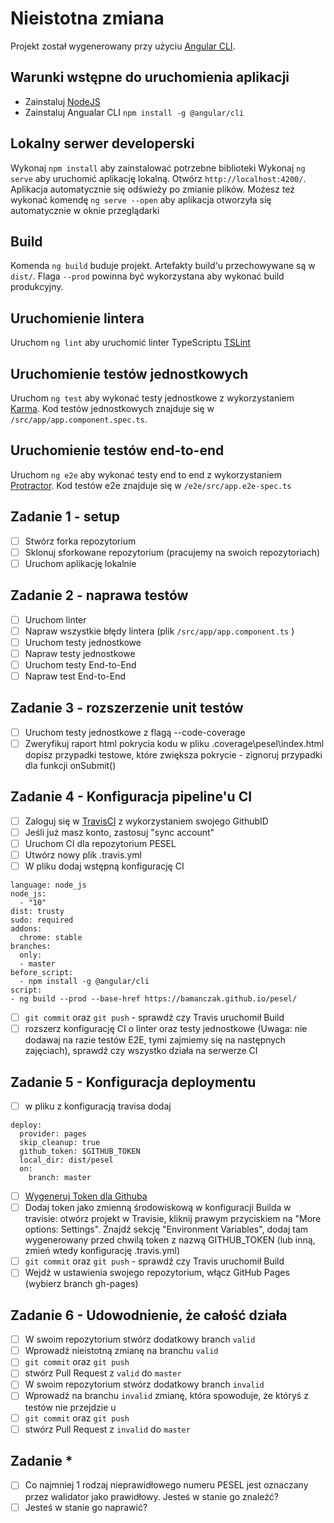 # Nieistotna zmiana

Projekt został wygenerowany przy użyciu [Angular CLI](https://github.com/angular/angular-cli).

## Warunki wstępne do uruchomienia aplikacji
- Zainstaluj [NodeJS](https://nodejs.org/en/)
- Zainstaluj Angualar CLI `npm install -g @angular/cli`

## Lokalny serwer developerski
Wykonaj `npm install` aby zainstalować potrzebne biblioteki
Wykonaj `ng serve` aby uruchomić aplikację lokalną.
Otwórz `http://localhost:4200/`. Aplikacja automatycznie się odświeży po zmianie plików.
Możesz też wykonać komendę `ng serve --open` aby aplikacja otworzyła się automatycznie w oknie przeglądarki

## Build

Komenda `ng build` buduje projekt. Artefakty build'u przechowywane są w `dist/`. Flaga `--prod` powinna być wykorzystana aby wykonać build produkcyjny.

## Uruchomienie lintera

Uruchom `ng lint` aby uruchomić linter TypeScriptu [TSLint](https://palantir.github.io/tslint/)

## Uruchomienie testów jednostkowych

Uruchom `ng test` aby wykonać testy jednostkowe z wykorzystaniem [Karma](https://karma-runner.github.io).
Kod testów jednostkowych znajduje się w `/src/app/app.component.spec.ts`.

## Uruchomienie testów end-to-end

Uruchom `ng e2e` aby wykonać testy end to end z wykorzystaniem [Protractor](http://www.protractortest.org/).
Kod testów e2e znajduje się w `/e2e/src/app.e2e-spec.ts`

## Zadanie 1 - setup
- [ ] Stwórz forka repozytorium
- [ ] Sklonuj sforkowane repozytorium (pracujemy na swoich repozytoriach)
- [ ] Uruchom aplikację lokalnie

## Zadanie 2 - naprawa testów
- [ ] Uruchom linter
- [ ] Napraw wszystkie błędy lintera (plik `/src/app/app.component.ts` )
- [ ] Uruchom testy jednostkowe
- [ ] Napraw testy jednostkowe
- [ ] Uruchom testy End-to-End
- [ ] Napraw test End-to-End

## Zadanie 3 - rozszerzenie unit testów
- [ ] Uruchom testy jednostkowe z flagą --code-coverage
- [ ] Zweryfikuj raport html pokrycia kodu w pliku .coverage\pesel\index.html
dopisz przypadki testowe, które zwiększa pokrycie - zignoruj przypadki dla funkcji onSubmit()

## Zadanie 4 - Konfiguracja pipeline'u CI
- [ ] Zaloguj się w [TravisCI](https://travis-ci.org/) z wykorzystaniem swojego GithubID
- [ ] Jeśli już masz konto, zastosuj "sync account"
- [ ] Uruchom CI dla repozytorium PESEL
- [ ] Utwórz nowy plik .travis.yml
- [ ] W pliku dodaj wstępną konfigurację CI

~~~
language: node_js
node_js:
  - "10"
dist: trusty
sudo: required
addons:
  chrome: stable
branches:
  only:
  - master
before_script:
  - npm install -g @angular/cli
script:
- ng build --prod --base-href https://bamanczak.github.io/pesel/
~~~
- [ ] `git commit` oraz `git push` - sprawdź czy Travis uruchomił Build
- [ ] rozszerz konfigurację CI o linter oraz testy jednostkowe (Uwaga: nie dodawaj na razie testów E2E, tymi zajmiemy się na następnych zajęciach), sprawdź czy wszystko działa na serwerze CI

## Zadanie 5 - Konfiguracja deploymentu
- [ ] w pliku z konfiguracją travisa dodaj

~~~
deploy:
  provider: pages
  skip_cleanup: true
  github_token: $GITHUB_TOKEN
  local_dir: dist/pesel
  on:
    branch: master
~~~
- [ ] [Wygeneruj Token dla Githuba](https://help.github.com/en/github/authenticating-to-github/creating-a-personal-access-token-for-the-command-line)
- [ ] Dodaj token jako zmienną środowiskową w konfiguracji Builda w travisie: otwórz projekt w Travisie, kliknij prawym przyciskiem na "More options: Settings". Znajdź sekcję "Environment Variables", dodaj tam wygenerowany przed chwilą token z nazwą GITHUB_TOKEN (lub inną, zmień wtedy konfigurację .travis.yml)
- [ ] `git commit` oraz `git push` - sprawdź czy Travis uruchomił Build
- [ ] Wejdź w ustawienia swojego repozytorium, włącz GitHub Pages (wybierz branch gh-pages)

 ## Zadanie 6 - Udowodnienie, że całość działa
- [ ] W swoim repozytorium stwórz dodatkowy branch `valid`
- [ ] Wprowadź nieistotną zmianę na branchu `valid`
- [ ] `git commit` oraz `git push`
- [ ] stwórz Pull Request z `valid` do `master`
- [ ] W swoim repozytorium stwórz dodatkowy branch `invalid`
- [ ] Wprowadź na branchu `invalid` zmianę, która spowoduje, że któryś z testów nie przejdzie u
- [ ] `git commit` oraz `git push`
- [ ] stwórz Pull Request z `invalid` do `master`

 ## Zadanie *
- [ ] Co najmniej 1 rodzaj nieprawidłowego numeru PESEL jest oznaczany przez walidator jako prawidłowy. Jesteś w stanie go znaleźć?
- [ ] Jesteś w stanie go naprawić?

